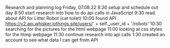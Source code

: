 Research and planning log
Friday, 07.08.22
8:30 setup and schedule out day
8:50 start research into how to do api calls in JavaScript
9:30 read about API for Litter Robot (cat toilet)
10:00 found API https://v2.api.whisker.iothings.site/users/' + self._user_id + '/robots'
10:30 searching for the pictures for the html webpage
11:00 looking at css styles for the htmp webpage
11:30 continue research into api calls
1:30 created an account to see what data I can get from API